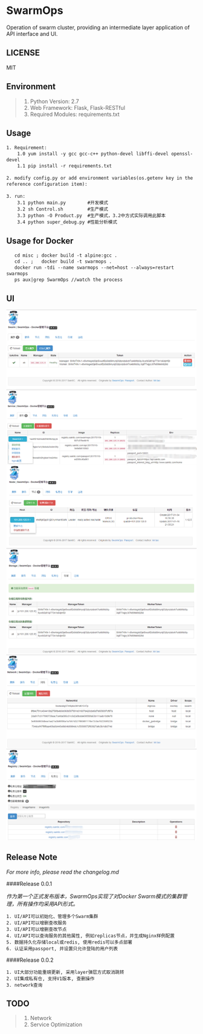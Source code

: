 # SwarmOps
Operation of swarm cluster, providing an intermediate layer application of API interface and UI.


## LICENSE
MIT


## Environment
> 1. Python Version: 2.7
> 2. Web Framework: Flask, Flask-RESTful
> 3. Required Modules: requirements.txt


## Usage

```
1. Requirement:
    1.0 yum install -y gcc gcc-c++ python-devel libffi-devel openssl-devel
    1.1 pip install -r requirements.txt
    
2. modify config.py or add environment variables(os.getenv key in the reference configuration item):

3. run:
    3.1 python main.py        #开发模式
    3.2 sh Control.sh         #生产模式
    3.3 python -O Product.py  #生产模式，3.2中方式实际调用此脚本
    3.4 python super_debug.py #性能分析模式
```


## Usage for Docker

```
   cd misc ; docker build -t alpine:gcc .
   cd .. ;   docker build -t swarmops .
   docker run -tdi --name swarmops --net=host --always=restart swarmops
   ps aux|grep SwarmOps //watch the process
```


## UI
![Swarms][2]
![Services][3]
![Nodes][4]
![Storages][5]
![Network][7]
![Registry][8]


## Release Note

*For more info, please read the changelog.md*

####Release 0.0.1

*作为第一个正式发布版本，SwarmOps实现了对Docker Swarm模式的集群管理，所有操作均采用API形式。*

```
1. UI/API可以初始化、管理多个Swarm集群
2. UI/API可以增删查改服务
3. UI/API可以增删查改节点
4. UI/API可以查询服务的其他属性, 例如replicas节点，并生成Nginx样例配置
5. 数据持久化存储local或redis, 使用redis可以多点部署
6. 认证采用passport, 并设置只允许登陆的用户列表
```

####Release 0.0.2

```
1. UI大部分功能重磅更新, 采用layer弹层方式取消跳转
2. UI集成私有仓, 支持V1版本, 查删操作
3. network查询
```


## TODO

> 1. Network
> 2. Service Optimization


  [1]: ./misc/SwarmOpsApi.png
  [2]: ./misc/swarm.png "集群"
  [3]: ./misc/service.png "服务"
  [4]: ./misc/node.png "节点"
  [5]: ./misc/storage.png "存储"
  [7]: ./misc/network.png "网络"
  [8]: ./misc/registry.png "私有仓"